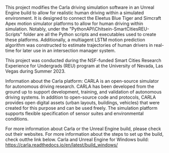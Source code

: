 This project modifies the Carla driving simulation software in an Unreal Engine build to allow for realistic human driving within a simulated environment. It is designed to connect the Eleetus Blue Tiger and Simcraft Apex motion simulator platforms to allow for human driving within simulation. Notably, under the "PythonAPI\Chitsein-SmartCitiesREU-Scripts" folder are all the Python scripts and executables used to create these platforms. Additionally, a multiagent LSTM motion prediction algorithm was constructed to estimate trajectories of human drivers in real-time for later use in an intersection manager system.

This project was conducted during the NSF-funded Smart Cities Research Experience for Undergrads (REU) program at the University of Nevada, Las Vegas during Summer 2023.

Information about the Carla platform:
CARLA is an open-source simulator for autonomous driving research. CARLA has been developed from the ground up to support development, training, and
validation of autonomous driving systems. In addition to open-source code and protocols, CARLA provides open digital assets (urban layouts, buildings,
vehicles) that were created for this purpose and can be used freely. The simulation platform supports flexible specification of sensor suites and
environmental conditions.

For more information about Carla or the Unreal Engine build, please check out their websites. For more information about the steps to set up the build, check outthe link below.
Carla and Unreal Engine for Windows build: https://carla.readthedocs.io/en/latest/build_windows/

